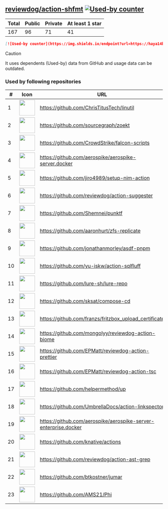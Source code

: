 





## [reviewdog/action-shfmt](https://github.com/reviewdog/action-shfmt) [![Used-by counter](https://img.shields.io/endpoint?url=https://haya14busa.github.io/github-used-by/data/reviewdog/action-shfmt/shieldsio.json)](https://github.com/haya14busa/github-used-by/tree/main/repo/reviewdog/action-shfmt)

| Total | Public | Private | At least 1 star
| ----- | ------ | ------- | ---------------
| 167 | 96 | 71 | 41 |

```md
[![Used-by counter](https://img.shields.io/endpoint?url=https://haya14busa.github.io/github-used-by/data/reviewdog/action-shfmt/shieldsio.json)](https://github.com/haya14busa/github-used-by/tree/main/repo/reviewdog/action-shfmt)
```

> [!CAUTION]
> It uses dependents (Used-by) data from GitHub and usage data can be outdated.

### Used by following repositories

| # | Icon | URL | Stars |
| -- | -- | -- | -- | 
|1|<img src="https://github.com/ChrisTitusTech.png" width=50 height=50>|https://github.com/ChrisTitusTech/linutil|2942|
|2|<img src="https://github.com/sourcegraph.png" width=50 height=50>|https://github.com/sourcegraph/zoekt|768|
|3|<img src="https://github.com/CrowdStrike.png" width=50 height=50>|https://github.com/CrowdStrike/falcon-scripts|156|
|4|<img src="https://github.com/aerospike.png" width=50 height=50>|https://github.com/aerospike/aerospike-server.docker|142|
|5|<img src="https://github.com/jiro4989.png" width=50 height=50>|https://github.com/jiro4989/setup-nim-action|107|
|6|<img src="https://github.com/reviewdog.png" width=50 height=50>|https://github.com/reviewdog/action-suggester|107|
|7|<img src="https://github.com/Shemnei.png" width=50 height=50>|https://github.com/Shemnei/punktf|91|
|8|<img src="https://github.com/aaronhurt.png" width=50 height=50>|https://github.com/aaronhurt/zfs-replicate|73|
|9|<img src="https://github.com/jonathanmorley.png" width=50 height=50>|https://github.com/jonathanmorley/asdf-pnpm|72|
|10|<img src="https://github.com/yu-iskw.png" width=50 height=50>|https://github.com/yu-iskw/action-sqlfluff|69|
|11|<img src="https://github.com/lure-sh.png" width=50 height=50>|https://github.com/lure-sh/lure-repo|53|
|12|<img src="https://github.com/sksat.png" width=50 height=50>|https://github.com/sksat/compose-cd|45|
|13|<img src="https://github.com/franzs.png" width=50 height=50>|https://github.com/franzs/fritzbox_upload_certificate|43|
|14|<img src="https://github.com/mongolyy.png" width=50 height=50>|https://github.com/mongolyy/reviewdog-action-biome|38|
|15|<img src="https://github.com/EPMatt.png" width=50 height=50>|https://github.com/EPMatt/reviewdog-action-prettier|22|
|16|<img src="https://github.com/EPMatt.png" width=50 height=50>|https://github.com/EPMatt/reviewdog-action-tsc|21|
|17|<img src="https://github.com/helpermethod.png" width=50 height=50>|https://github.com/helpermethod/up|16|
|18|<img src="https://github.com/UmbrellaDocs.png" width=50 height=50>|https://github.com/UmbrellaDocs/action-linkspector|15|
|19|<img src="https://github.com/aerospike.png" width=50 height=50>|https://github.com/aerospike/aerospike-server-enterprise.docker|15|
|20|<img src="https://github.com/knative.png" width=50 height=50>|https://github.com/knative/actions|11|
|21|<img src="https://github.com/reviewdog.png" width=50 height=50>|https://github.com/reviewdog/action-ast-grep|7|
|22|<img src="https://github.com/btkostner.png" width=50 height=50>|https://github.com/btkostner/jumar|6|
|23|<img src="https://github.com/AMS21.png" width=50 height=50>|https://github.com/AMS21/Phi|5|
